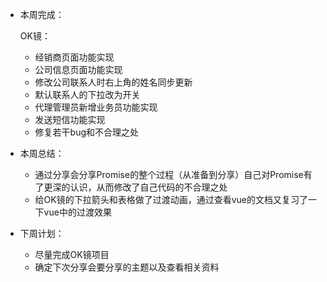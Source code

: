 - 本周完成：

  OK镜：

  - 经销商页面功能实现
  - 公司信息页面功能实现
  - 修改公司联系人时右上角的姓名同步更新
  - 默认联系人的下拉改为开关
  - 代理管理员新增业务员功能实现
  - 发送短信功能实现
  - 修复若干bug和不合理之处

- 本周总结：

  - 通过分享会分享Promise的整个过程（从准备到分享）自己对Promise有了更深的认识，从而修改了自己代码的不合理之处
  - 给OK镜的下拉箭头和表格做了过渡动画，通过查看vue的文档又复习了一下vue中的过渡效果

- 下周计划：

  - 尽量完成OK镜项目
  - 确定下次分享会要分享的主题以及查看相关资料